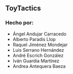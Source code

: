 ## **ToyTactics**

### Hecho por:
  * Ángel Andujar Carracedo
  * Alberto Paradís Llop
  * Raquel Jiménez Mondejar
  * Luis Serrano Hernández
  * André Escrich González
  * Iván Guardia Martínez
  * Andrea Antequera Baeza
